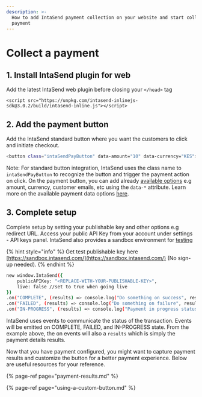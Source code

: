 ```yaml
---
description: >-
  How to add IntaSend payment collection on your website and start collecting
  payment
---
```


# Collect a payment

## 1. Install IntaSend plugin for web

Add the latest IntaSend web plugin before closing your `</head>` tag

```
<script src="https://unpkg.com/intasend-inlinejs-sdk@3.0.2/build/intasend-inline.js"></script>
```

## 2. Add the payment button

Add the IntaSend standard button where you want the customers to click and initiate checkout.

```bash
<button class="intaSendPayButton" data-amount="10" data-currency="KES">Pay Now</button>
```

Note: For standard button integration, IntaSend uses the class name to `intaSendPayButton` to recognize the button and trigger the payment action on click. On the payment button, you can add already [available options](payment-data-parameters.md) e.g amount, currency, customer emails, etc using the `data-*` attribute. Learn more on the available payment data options [here](payment-data-parameters.md).

## 3. Complete setup

Complete setup by setting your publishable key and other options e.g redirect URL. Access your public API Key from your account under settings - API keys panel. IntaSend also provides a sandbox environment for [testing](../sandbox-and-live-environments.md) 

{% hint style="info" %}
Get test publishable key here [https://sandbox.intasend.com/](https://sandbox.intasend.com/) \(No sign-up needed\).
{% endhint %}

```bash
new window.IntaSend({
    publicAPIKey: "<REPLACE-WITH-YOUR-PUBLISHABLE-KEY>",
    live: false //set to true when going live
})
.on("COMPLETE", (results) => console.log("Do something on success", results))
.on("FAILED", (results) => console.log("Do something on failure", results))
.on("IN-PROGRESS", (results) => console.log("Payment in progress status", results))
```

IntaSend uses events to communicate the status of the transaction. Events will be emitted on COMPLETE, FAILED, and IN-PROGRESS state. From the example above, the on events will also a `results` which is simply the payment details results.

Now that you have payment configured, you might want to capture payment results and customize the button for a better payment experience. Below are useful resources for your reference.

{% page-ref page="payment-results.md" %}

{% page-ref page="using-a-custom-button.md" %}

